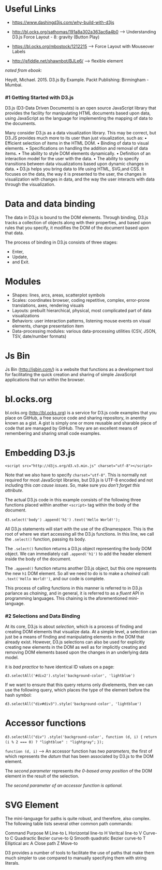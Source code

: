 # Useful Links #

* https://www.dashingd3js.com/why-build-with-d3js
* http://bl.ocks.org/sathomas/191a8a302a363ac6a4b0 --> Understanding D3.js Force Layout - 8: gravity (Button Play)

* https://bl.ocks.org/mbostock/1212215 --> Force Layout with Mouseover Labels
* http://jsfiddle.net/shawnbot/BJLe6/ --> flexible element

*noted from ebook:*

Heydt, Michael. 2015. D3.js By Example. Packt Publishing: Birmingham - Mumbai.

### #1 Getting Started with D3.js ###

D3.js (D3-Data Driven Documents) is an open source JavaScript library that provides the facility for manipulating HTML documents based upon data, using JavaScript as the language for implementing the mapping of data to the documents.

Many consider D3.js as a data visualization library. This may be correct, but D3.JS provides much more to its user than just visualization, such as:
•  Efficient selection of items in the HTML DOM.
•  Binding of data to visual elements.
•  Specifications on handling the addition and removal of data items.
•  The ability to style DOM elements dynamically.
•  Definition of an interaction model for the user with the data.
•  The ability to specify transitions between data visualizations based upon dynamic changes in data.
•  D3.js helps you bring data to life using HTML, SVG,and CSS. It focuses on the data, the way it is presented to the user, the changes in visualization with changes in data, and the way the user interacts with data through the visualization.

# Data and data binding #

The data in D3.js is bound to the DOM elements. Through binding, D3.js tracks a collection of objects along with their properties, and based upon rules that you specify, it modifies the DOM of the document based upon that data.

The process of binding in D3.js consists of three stages:

* Enter, 
* Update, 
* and Exit.

# Modules #

* Shapes: lines, arcs, areas, scatterplot symbols
* Scales: coordinates browser, coding repetitive, complex, error-prone translations, axes, rendering visuals
* Layouts: prebuilt hierarchical, physical, most complicated part of data visualizations
* Behaviors: user interaction patterns, listening mouse events on visual elements, change presentation item
* Data-processing modules: various data-processing utilities (CSV, JSON, TSV, date/number formats)

# Js Bin #

Js Bin (http://jsbin.com/) is a website that functions as a development tool for facilitating the quick creation and sharing of simple JavaScript applications that run within the browser.

# bl.ocks.org #

bl.ocks.org (http://bl.ocks.org) is a service for D3.js code examples that you place on GitHub, a free source code and sharing repository, in anentity known as a gist. A gist is simply one or more reusable and sharable piece of code that are managed by GitHub. They are an excellent means of remembering and sharing small code examples.

# Embedding D3.js #

`<script src="http://d3js.org/d3.v3.min.js" charset="utf-8"></script>`

Note that we also have to specify `charset="utf-8"`. This is normally not required for most JavaScript libraries, but D3.js is UTF-8 encoded and not including this *can cause issues*. So, make sure you *don't forget this attribute*.

The actual D3.js code in this example consists of the following three functions placed within another `<script>` tag within the body of the document.

`d3.select('body')`
`.append('h1')`
`.text('Hello World!');`

All D3.js statements will start with the use of the d3namespace. This is the root of where we start accessing all the D3.js functions. In this line, we call the `.select()` function, passing its body.

The `.select()` function returns a D3.js object representing the body DOM object. We can immediately call `.append('h1')` to add the header element inside the body of the document.

The `.append()` function returns another D3.js object, but this one represents the new `h1` DOM element. So all we need to do is to make a *chained* call: `.text('Hello World!')`, and our code is complete.

This process of calling functions in this manner is referred to in D3.js parlance as *chaining*, and in general, it is referred to as a *fluent* API in programming languages. This chaining is the aforementioned mini-language.


### #2 Selections and Data Binding ###

At its core, D3.js is about *selection*, which is a process of finding and creating DOM elements that visualize data. At a simple level, a selection can just be a means of finding and manipulating elements in the DOM that already exist. However, D3.js selections can also be used for explicitly creating new elements in the DOM as well as for implicitly creating and removing DOM elements based upon the changes in an underlying data model.

it is *bad practice* to have identical ID values on a page:

`d3.selectAll('#div2').style('background-color', 'lightblue')`

If we want to ensure that this query returns only divelements, then we can use the following query, which places the type of the element before the hash symbol:

`d3.selectAll("div#div3").style('background-color', 'lightblue')`

# Accessor functions #

`d3.selectAll("div")`
`.style('background-color', function (d, i) {`
`return (i % 2 === 0) ? "lightblue" : "lightgray";`
`});`

`function (d, i)` --> An accessor function has *two parameters*, the first of which represents the *datum* that has been associated by D3.js to the DOM element.

The *second parameter* represents *the 0-based array position* of the DOM element in the result of the selection.

*The second parameter of an accessor function is optional.*

# SVG Element #
The mini-language for paths is quite robust, and therefore, also complex. The following table lists several other common path commands:

Command     Purpose
M           Line-to
L           Horizontal line-to
H           Veritcal line-to
V           Curve-to
C           Quadractic Bezier curve-to
Q           Smooth quadratic Bezier curve-to
T           Elliptical arc
A           Close path
Z           Move-to

D3 provides a number of tools to facilitate the use of paths that make them much simpler to use compared to manually specifying them with string literals.
